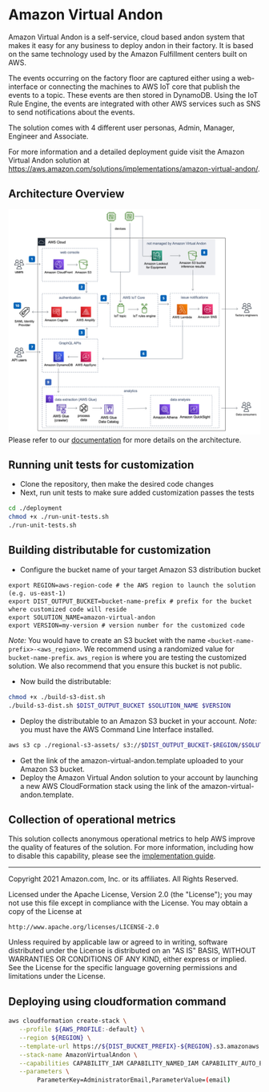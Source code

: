 # Amazon Virtual Andon
Amazon Virtual Andon is a self-service, cloud based andon system that makes it easy for
any business to deploy andon in their factory. It is based on the same technology used
by the Amazon Fulfillment centers built on AWS.

The events occurring on the factory floor are captured either using a web-interface or connecting the machines to AWS IoT core that publish the events to a topic. These events are then stored in DynamoDB. Using the IoT Rule Engine, the events are integrated with other AWS services such as SNS to send notifications about the events.

The solution comes with 4 different user personas, Admin, Manager, Engineer and Associate.

For more information and a detailed deployment guide visit the Amazon Virtual Andon solution at https://aws.amazon.com/solutions/implementations/amazon-virtual-andon/.

## Architecture Overview
![Architecture](architecture.jpg)
Please refer to our [documentation](https://docs.aws.amazon.com/solutions/latest/amazon-virtual-andon/architecture-overview.html) for more details on the architecture.

## Running unit tests for customization
* Clone the repository, then make the desired code changes
* Next, run unit tests to make sure added customization passes the tests
```bash
cd ./deployment
chmod +x ./run-unit-tests.sh
./run-unit-tests.sh
```

## Building distributable for customization
* Configure the bucket name of your target Amazon S3 distribution bucket
```
export REGION=aws-region-code # the AWS region to launch the solution (e.g. us-east-1)
export DIST_OUTPUT_BUCKET=bucket-name-prefix # prefix for the bucket where customized code will reside
export SOLUTION_NAME=amazon-virtual-andon
export VERSION=my-version # version number for the customized code
```
_Note:_ You would have to create an S3 bucket with the name `<bucket-name-prefix>-<aws_region>`. We recommend using a randomized value for `bucket-name-prefix`. `aws_region` is where you are testing the customized solution. We also recommend that you ensure this bucket is not public.

* Now build the distributable:
```bash
chmod +x ./build-s3-dist.sh
./build-s3-dist.sh $DIST_OUTPUT_BUCKET $SOLUTION_NAME $VERSION
```

* Deploy the distributable to an Amazon S3 bucket in your account. _Note:_ you must have the AWS Command Line Interface installed.
```bash
aws s3 cp ./regional-s3-assets/ s3://$DIST_OUTPUT_BUCKET-$REGION/$SOLUTION_NAME/$VERSION/ --recursive --acl bucket-owner-full-control --profile aws-cred-profile-name
```

* Get the link of the amazon-virtual-andon.template uploaded to your Amazon S3 bucket.
* Deploy the Amazon Virtual Andon solution to your account by launching a new AWS CloudFormation stack using the link of the amazon-virtual-andon.template.

## Collection of operational metrics
This solution collects anonymous operational metrics to help AWS improve the
quality of features of the solution. For more information, including how to disable
this capability, please see the [implementation guide](https://docs.aws.amazon.com/solutions/latest/amazon-virtual-andon/collection-of-operational-metrics.html).

***

Copyright 2021 Amazon.com, Inc. or its affiliates. All Rights Reserved.

Licensed under the Apache License, Version 2.0 (the "License");
you may not use this file except in compliance with the License.
You may obtain a copy of the License at

    http://www.apache.org/licenses/LICENSE-2.0

Unless required by applicable law or agreed to in writing, software
distributed under the License is distributed on an "AS IS" BASIS,
WITHOUT WARRANTIES OR CONDITIONS OF ANY KIND, either express or implied.
See the License for the specific language governing permissions and
limitations under the License.

## Deploying using cloudformation command

```bash
aws cloudformation create-stack \
   --profile ${AWS_PROFILE:-default} \
   --region ${REGION} \
   --template-url https://${DIST_BUCKET_PREFIX}-${REGION}.s3.amazonaws.com/${SOLUTION_NAME}/${VERSION}/amazon-virtual-andon.template \
   --stack-name AmazonVirtualAndon \
   --capabilities CAPABILITY_IAM CAPABILITY_NAMED_IAM CAPABILITY_AUTO_EXPAND \
   --parameters \
        ParameterKey=AdministratorEmail,ParameterValue=(email)
```